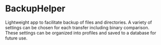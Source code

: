# BackupHelper

Lightweight app to facilitate backup of files and directories.
A variety of settings can be chosen for each transfer including binary comparison.
These settings can be organized into profiles and saved to a database for future use.
 
